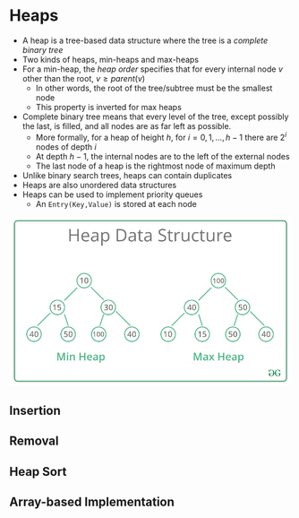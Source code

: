 # Heaps

- A heap is a tree-based data structure where the tree is a _complete binary tree_
- Two kinds of heaps, min-heaps and max-heaps
- For a min-heap, the _heap order_ specifies that for every internal node $v$ other than the root, $v \geq parent(v)$
  - In other words, the root of the tree/subtree must be the smallest node
  - This property is inverted for max heaps
- Complete binary tree means that every level of the tree, except possibly the last, is filled, and all nodes are as far left as possible.
  - More formally, for a heap of height $h$, for $i = 0,1,...,h-1$ there are $2^i$ nodes of depth $i$
  - At depth $h-1$, the internal nodes are to the left of the external nodes
  - The last node of a heap is the rightmost node of maximum depth
- Unlike binary search trees, heaps can contain duplicates
- Heaps are also unordered data structures
- Heaps can be used to implement priority queues
  - An `Entry(Key,Value)` is stored at each node

![](./img/heaps.png)

## Insertion

## Removal

## Heap Sort

## Array-based Implementation
